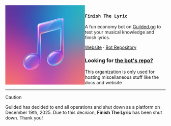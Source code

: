 <img src="./logo.png" align="left" width="250"/>

### `Finish The Lyric`

A fun economy bot on [Guilded.gg](https://guilded.gg) to test your musical knowledge and finish lyrics.

<a href="https://finish-the-lyric.vercel.app">Website</a> ·
<a href="https://github.com/myferr/finish-the-lyric">Bot Repository</a>

### Looking for [the bot's repo?](https://github.com/myferr/finish-the-lyric)
This organization is only used for hosting miscellaneous stuff like the docs and website

---

> [!CAUTION]
> Guilded has decided to end all operations and shut down as a platform on December 19th, 2025. Due to this decision, **Finish The Lyric** has been shut down. Thank you!
